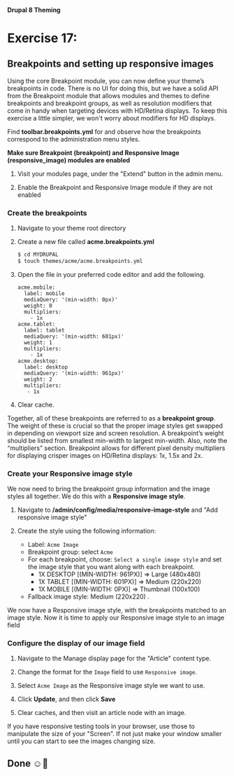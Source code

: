 #### Drupal 8 Theming

# Exercise 17: 

## Breakpoints and setting up responsive images

Using the core Breakpoint module, you can now define your theme’s breakpoints in code. There is no UI for doing this, but we have a solid API from the Breakpoint module that allows modules and themes to define breakpoints and breakpoint groups, as well as resolution modifiers that come in handy when targeting devices with HD/Retina displays. To keep this exercise a little simpler, we won't worry about modifiers for HD displays. 

Find **toolbar.breakpoints.yml** for and observe how the breakpoints correspond to the administration menu styles.

**Make sure Breakpoint (breakpoint) and Responsive Image (responsive_image) modules are enabled**

1. Visit your modules page, under the "Extend" button in the admin menu.

2. Enable the Breakpoint and Responsive Image module if they are not enabled

### Create the breakpoints

1. Navigate to your theme root directory

2. Create a new file called **acme.breakpoints.yml** 
    
    ```bash 
    $ cd MYDRUPAL
    $ touch themes/acme/acme.breakpoints.yml
    ```
3. Open the file in your preferred code editor and add the following.

	```
	acme.mobile:
  	  label: mobile
  	  mediaQuery: '(min-width: 0px)'
  	  weight: 0
  	  multipliers:
        - 1x
	acme.tablet:
  	  label: tablet
  	  mediaQuery: '(min-width: 601px)'
  	  weight: 1
  	  multipliers:
        - 1x
	acme.desktop:
  	  label: desktop
  	  mediaQuery: '(min-width: 961px)'
  	  weight: 2
  	  multipliers:
       - 1x
	```
	
3. Clear cache.

Together, all of these breakpoints are referred to as a **breakpoint group**.
The weight of these is crucial so that the proper image styles get swapped in depending on viewport size and screen resolution. A breakpoint’s weight should be listed from smallest min-width to largest min-width. Also, note the “multipliers” section. Breakpoint allows for different pixel density multipliers for displaying crisper images on HD/Retina displays: 1x, 1.5x and 2x.


### Create your Responsive image style

We now need to bring the breakpoint group information and the image styles all together. We do this with a **Responsive image style**. 

1. Navigate to **/admin/config/media/responsive-image-style** and "Add responsive image style"

2. Create the style using the following information:
	+ Label: `Acme Image`
	+ Breakpoint group: select `Acme` 
	+ For each breakpoint, choose: `Select a single image style` and set the image style that you want along with each breakpoint.
	   +   1X DESKTOP [(MIN-WIDTH: 961PX)] => Large (480x480)
	   +   1X TABLET [(MIN-WIDTH: 601PX)] => Medium (220x220)
	   +   1X MOBILE [(MIN-WIDTH: 0PX)] => Thumbnail (100x100)
	+ Fallback image style: Medium (220x220) .

We now have a Responsive image style, with the breakpoints matched to an image style. Now it is time to apply our Responsive image style to an image field

### Configure the display of our image field

1. Navigate to the Manage display page for the "Article" content type.

2. Change the format for the `Image` field to use `Responsive image`.

3. Select `Acme Image` as the Responsive image style we want to use.

4. Click **Update**, and then click **Save**

5. Clear caches, and then visit an article node with an image.

If you have responsive testing tools in your browser, use those to manipulate the size of your "Screen". If not just make your window smaller until you can start to see the images changing size.

## Done ☺
